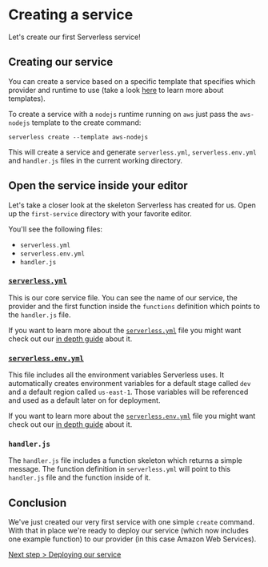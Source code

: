 # Creating a service

Let's create our first Serverless service!

## Creating our service

You can create a service based on a specific template that specifies which provider and runtime to use (take a look
[here](../service-templates) to learn more about templates).

To create a service with a `nodejs` runtime running on `aws` just pass the `aws-nodejs` template to the create command:

```
serverless create --template aws-nodejs
```

This will create a service and generate `serverless.yml`, `serverless.env.yml` and `handler.js` files in the current
working directory.

## Open the service inside your editor

Let's take a closer look at the skeleton Serverless has created for us. Open up the `first-service` directory with your
favorite editor.

You'll see the following files:
- `serverless.yml`
- `serverless.env.yml`
- `handler.js`

### [`serverless.yml`](../understanding-serverless/serverless-yml.md)

This is our core service file. You can see the name of our service, the provider and the first function inside the
`functions` definition which points to the `handler.js` file.

If you want to learn more about the [`serverless.yml`](../understanding-serverless/serverless-yml.md) file you might
want check out our [in depth guide](../understanding-serverless/serverless-yml.md) about it.

### [`serverless.env.yml`](../understanding-serverless/serverless-env-yml.md)

This file includes all the environment variables Serverless uses. It automatically creates environment variables for a
default stage called `dev` and a default region called `us-east-1`. Those variables will be referenced and used as a
default later on for deployment.

If you want to learn more about the [`serverless.env.yml`](../understanding-serverless/serverless-env-yml.md) file you
might want check out our [in depth guide](../understanding-serverless/serverless-env-yml.md) about it.

### `handler.js`

The `handler.js` file includes a function skeleton which returns a simple message. The function definition in
`serverless.yml` will point to this `handler.js` file and the function inside of it.

## Conclusion

We've just created our very first service with one simple `create` command. With that in place we're ready to deploy
our service (which now includes one example function) to our provider (in this case Amazon Web Services).

[Next step > Deploying our service](deploying-a-service.md)

